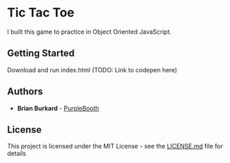 # Tic Tac Toe

I built this game to practice in Object Oriented JavaScript. 

## Getting Started

Download and run index.html
(TODO: Link to codepen here)

## Authors

* **Brian Burkard** - [PurpleBooth](https://github.com/BeardedGuyBry)


## License

This project is licensed under the MIT License - see the [LICENSE.md](LICENSE.md) file for details
